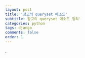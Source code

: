 ```yaml
---
layout: post
title: '장고의 queryset 메소드'
subtitle: 장고의 queryset 메소드 정리'
categories: python
tags: django
comments: false
order: 1
---
```


.